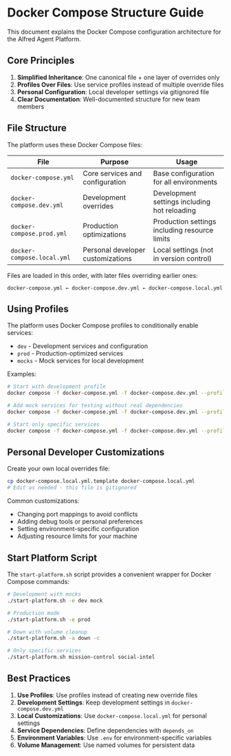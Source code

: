 # Docker Compose Structure Guide

This document explains the Docker Compose configuration architecture for the Alfred Agent Platform.

## Core Principles

1. **Simplified Inheritance**: One canonical file + one layer of overrides only
2. **Profiles Over Files**: Use service profiles instead of multiple override files
3. **Personal Configuration**: Local developer settings via gitignored file
4. **Clear Documentation**: Well-documented structure for new team members

## File Structure

The platform uses these Docker Compose files:

| File | Purpose | Usage |
|------|---------|-------|
| `docker-compose.yml` | Core services and configuration | Base configuration for all environments |
| `docker-compose.dev.yml` | Development overrides | Development settings including hot reloading |
| `docker-compose.prod.yml` | Production optimizations | Production settings including resource limits |
| `docker-compose.local.yml` | Personal developer customizations | Local settings (not in version control) |

Files are loaded in this order, with later files overriding earlier ones:
```
docker-compose.yml ← docker-compose.dev.yml ← docker-compose.local.yml
```

## Using Profiles

The platform uses Docker Compose profiles to conditionally enable services:

- `dev` - Development services and configuration
- `prod` - Production-optimized services
- `mocks` - Mock services for local development

Examples:

```bash
# Start with development profile
docker compose -f docker-compose.yml -f docker-compose.dev.yml --profile dev up -d

# Add mock services for testing without real dependencies
docker compose -f docker-compose.yml -f docker-compose.dev.yml --profile dev --profile mocks up -d

# Start only specific services
docker compose -f docker-compose.yml -f docker-compose.dev.yml --profile dev up -d mission-control social-intel
```

## Personal Developer Customizations

Create your own local overrides file:

```bash
cp docker-compose.local.yml.template docker-compose.local.yml
# Edit as needed - this file is gitignored
```

Common customizations:
- Changing port mappings to avoid conflicts
- Adding debug tools or personal preferences
- Setting environment-specific configuration
- Adjusting resource limits for your machine

## Start Platform Script

The `start-platform.sh` script provides a convenient wrapper for Docker Compose commands:

```bash
# Development with mocks
./start-platform.sh -e dev mock

# Production mode
./start-platform.sh -e prod

# Down with volume cleanup
./start-platform.sh -a down -c

# Only specific services
./start-platform.sh mission-control social-intel
```

## Best Practices

1. **Use Profiles**: Use profiles instead of creating new override files
2. **Development Settings**: Keep development settings in `docker-compose.dev.yml`
3. **Local Customizations**: Use `docker-compose.local.yml` for personal settings
4. **Service Dependencies**: Define dependencies with `depends_on`
5. **Environment Variables**: Use `.env` for environment-specific variables
6. **Volume Management**: Use named volumes for persistent data